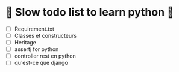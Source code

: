 🐌 Slow todo list to learn python 🐢 
=======

 - [ ] Requirement.txt
 - [ ] Classes et constructeurs
 - [ ] Heritage
 - [ ] assertj for python 
 - [ ] controller rest en python
 - [ ] qu'est-ce que django